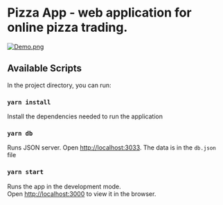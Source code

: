 # Pizza App - web application for online pizza trading.

[![Demo.png](https://i.postimg.cc/VkRpnTP4/Demo.png)](https://postimg.cc/hXX2q2j7)

## Available Scripts

In the project directory, you can run:

### `yarn install`

Install the dependencies needed to run the application

### `yarn db`

Runs JSON server.
Open [http://localhost:3033](http://localhost:3033). The data is in the `db.json` file

### `yarn start`

Runs the app in the development mode.\
Open [http://localhost:3000](http://localhost:3000) to view it in the browser.
